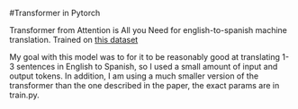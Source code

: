 #Transformer in Pytorch

Transformer from Attention is All you Need for english-to-spanish machine translation.
Trained on [this dataset](https://www.manythings.org/anki/spa-eng.zip)

My goal with this model was to for it to be reasonably good at translating 1-3 sentences in English to Spanish, so I used a small amount of input and output tokens. In addition, I am using a much smaller version of the transformer than the one described in the paper, the exact params are in train.py. 
